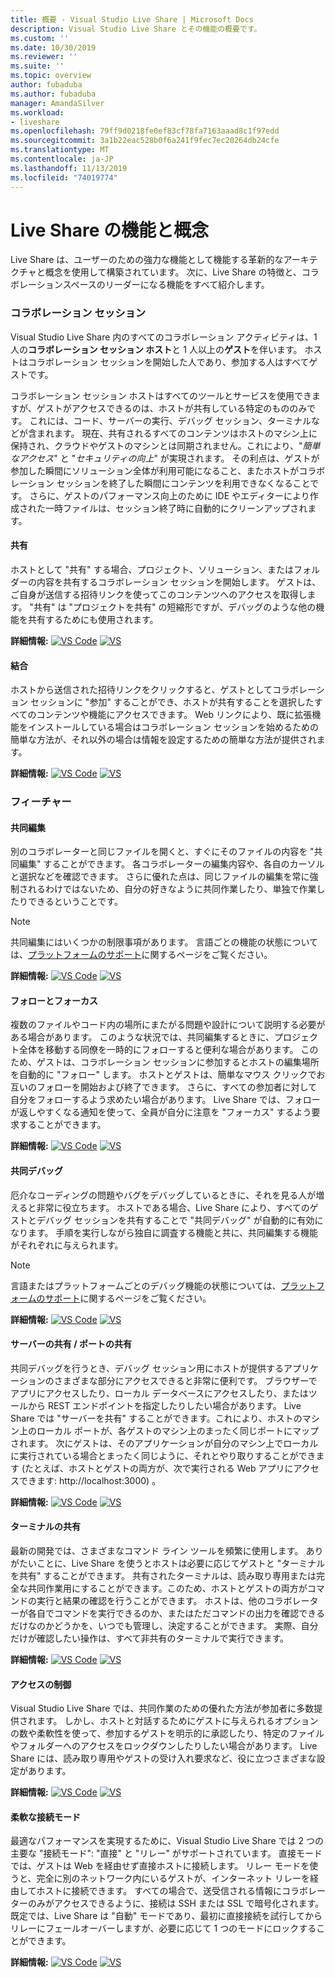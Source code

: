 ```yaml
---
title: 概要 - Visual Studio Live Share | Microsoft Docs
description: Visual Studio Live Share とその機能の概要です。
ms.custom: ''
ms.date: 10/30/2019
ms.reviewer: ''
ms.suite: ''
ms.topic: overview
author: fubaduba
ms.author: fubaduba
manager: AmandaSilver
ms.workload:
- liveshare
ms.openlocfilehash: 79ff9d0218fe0ef83cf78fa7163aaad8c1f97edd
ms.sourcegitcommit: 3a1b22eac528b0f6a241f9fec7ec20264db24cfe
ms.translationtype: MT
ms.contentlocale: ja-JP
ms.lasthandoff: 11/13/2019
ms.locfileid: "74019774"
---
```

<!--
Copyright © Microsoft Corporation
All rights reserved.
Creative Commons Attribution 4.0 License (International): https://creativecommons.org/licenses/by/4.0/legalcode
-->
# <a name="live-share-features-and-concepts"></a>Live Share の機能と概念 

Live Share は、ユーザーのための強力な機能として機能する革新的なアーキテクチャと概念を使用して構築されています。 次に、Live Share の特徴と、コラボレーションスペースのリーダーになる機能をすべて紹介します。 

### <a name="collaboration-sessions"></a>コラボレーション セッション

Visual Studio Live Share 内のすべてのコラボレーション アクティビティは、1 人の**コラボレーション セッション ホスト**と 1 人以上の**ゲスト**を伴います。 ホストはコラボレーション セッションを開始した人であり、参加する人はすべてゲストです。

コラボレーション セッション ホストはすべてのツールとサービスを使用できますが、ゲストがアクセスできるのは、ホストが共有している特定のもののみです。 これには、コード、サーバーの実行、デバッグ セッション、ターミナルなどが含まれます。 現在、共有されるすべてのコンテンツはホストのマシン上に保持され、クラウドやゲストのマシンとは同期されません。これにより、"_簡単なアクセス_" と "_セキュリティの向上_" が実現されます。 その利点は、ゲストが参加した瞬間にソリューション全体が利用可能になること、またホストがコラボレーション セッションを終了した瞬間にコンテンツを利用できなくなることです。 さらに、ゲストのパフォーマンス向上のために IDE やエディターにより作成された一時ファイルは、セッション終了時に自動的にクリーンアップされます。

#### <a name="sharing"></a>共有

ホストとして "共有" する場合、プロジェクト、ソリューション、またはフォルダーの内容を共有するコラボレーション セッションを開始します。 ゲストは、ご自身が送信する招待リンクを使ってこのコンテンツへのアクセスを取得します。 "共有" は "プロジェクトを共有" の短縮形ですが、デバッグのような他の機能を共有するためにも使用されます。

**詳細情報:** [![VS Code](../media/vscode-icon-15x15.png)](../use/vscode.md#share-a-project) [![VS](../media/vs-icon-15x15.png)](../use/vs.md#share-a-project)

#### <a name="joining"></a>結合

ホストから送信された招待リンクをクリックすると、ゲストとしてコラボレーション セッションに "参加" することができ、ホストが共有することを選択したすべてのコンテンツや機能にアクセスできます。 Web リンクにより、既に拡張機能をインストールしている場合はコラボレーション セッションを始めるための簡単な方法が、それ以外の場合は情報を設定するための簡単な方法が提供されます。

**詳細情報:** [![VS Code](../media/vscode-icon-15x15.png)](../use/vscode.md#join-a-collaboration-session) [![VS](../media/vs-icon-15x15.png)](../use/vs.md#join-a-collaboration-session)

### <a name="features"></a>フィーチャー

#### <a name="co-editing"></a>共同編集

別のコラボレーターと同じファイルを開くと、すぐにそのファイルの内容を "共同編集" することができます。 各コラボレーターの編集内容や、各自のカーソルと選択などを確認できます。 さらに優れた点は、同じファイルの編集を常に強制されるわけではないため、自分の好きなように共同作業したり、単独で作業したりできるということです。

> [!NOTE]
> 共同編集にはいくつかの制限事項があります。 言語ごとの機能の状態については、[プラットフォームのサポート](../reference/platform-support.md)に関するページをご覧ください。

**詳細情報:** [![VS Code](../media/vscode-icon-15x15.png)](../use/vscode.md#co-editing) [![VS](../media/vs-icon-15x15.png)](../use/vs.md#co-editing)

#### <a name="following-and-focusing"></a>フォローとフォーカス

複数のファイルやコード内の場所にまたがる問題や設計について説明する必要がある場合があります。 このような状況では、共同編集するときに、プロジェクト全体を移動する同僚を一時的にフォローすると便利な場合があります。 このため、ゲストは、コラボレーション セッションに参加するとホストの編集場所を自動的に "フォロー" します。 ホストとゲストは、簡単なマウス クリックでお互いのフォローを開始および終了できます。 さらに、すべての参加者に対して自分をフォローするよう求めたい場合があります。 Live Share では、フォローが返しやすくなる通知を使って、全員が自分に注意を "フォーカス" するよう要求することができます。

**詳細情報:** [![VS Code](../media/vscode-icon-15x15.png)](../use/vscode.md#following) [![VS](../media/vs-icon-15x15.png)](../use/vs.md#following)

#### <a name="co-debugging"></a>共同デバッグ

厄介なコーディングの問題やバグをデバッグしているときに、それを見る人が増えると非常に役立ちます。 ホストである場合、Live Share により、すべてのゲストとデバッグ セッションを共有することで "共同デバッグ" が自動的に有効になります。 手順を実行しながら独自に調査する機能と共に、共同編集する機能がそれぞれに与えられます。

> [!NOTE]
> 言語またはプラットフォームごとのデバッグ機能の状態については、[プラットフォームのサポート](../reference/platform-support.md)に関するページをご覧ください。

**詳細情報:** [![VS Code](../media/vscode-icon-15x15.png)](../use/vscode.md#co-debugging) [![VS](../media/vs-icon-15x15.png)](../use/vs.md#co-debugging)

#### <a name="share-server--share-port"></a>サーバーの共有 / ポートの共有

共同デバッグを行うとき、デバッグ セッション用にホストが提供するアプリケーションのさまざまな部分にアクセスできると非常に便利です。 ブラウザーでアプリにアクセスしたり、ローカル データベースにアクセスしたり、またはツールから REST エンドポイントを指定したりしたい場合があります。 Live Share では "サーバーを共有" することができます。これにより、ホストのマシン上のローカル ポートが、各ゲストのマシン上のまったく同じポートにマップされます。 次にゲストは、そのアプリケーションが自分のマシン上でローカルに実行されている場合とまったく同じように、それとやり取りすることができます (たとえば、ホストとゲストの両方が、次で実行される Web アプリにアクセスできます: http://localhost:3000) 。

**詳細情報:** [![VS Code](../media/vscode-icon-15x15.png)](../use/vscode.md#share-a-server) [![VS](../media/vs-icon-15x15.png)](../use/vs.md#share-a-server)

#### <a name="share-terminals"></a>ターミナルの共有

最新の開発では、さまざまなコマンド ライン ツールを頻繁に使用します。 ありがたいことに、Live Share を使うとホストは必要に応じてゲストと "ターミナルを共有" することができます。 共有されたターミナルは、読み取り専用または完全な共同作業用にすることができます。このため、ホストとゲストの両方がコマンドの実行と結果の確認を行うことができます。 ホストは、他のコラボレーターが各自でコマンドを実行できるのか、またはただコマンドの出力を確認できるだけなのかどうかを、いつでも管理し、決定することができます。 実際、自分だけが確認したい操作は、すべて非共有のターミナルで実行できます。

**詳細情報:** [![VS Code](../media/vscode-icon-15x15.png)](../use/vscode.md#share-a-terminal) [![VS](../media/vs-icon-15x15.png)](../use/vs.md#share-a-terminal)

#### <a name="access-controls"></a>アクセスの制御

Visual Studio Live Share では、共同作業のための優れた方法が参加者に多数提供されます。 しかし、ホストと対話するためにゲストに与えられるオプションの数や柔軟性を使って、参加するゲストを明示的に承認したり、特定のファイルやフォルダーへのアクセスをロックダウンしたりしたい場合があります。 Live Share には、読み取り専用やゲストの受け入れ要求など、役に立つさまざまな設定があります。

**詳細情報:** [![VS Code](../media/vscode-icon-15x15.png)](../reference/security.md) [![VS](../media/vs-icon-15x15.png)](../reference/security.md)

#### <a name="flexible-connection-modes"></a>柔軟な接続モード

最適なパフォーマンスを実現するために、Visual Studio Live Share では 2 つの主要な "接続モード": "直接" と "リレー" がサポートされています。 直接モードでは、ゲストは Web を経由せず直接ホストに接続します。 リレー モードを使うと、完全に別のネットワーク内にいるゲストが、インターネット リレーを経由してホストに接続できます。 すべての場合で、送受信される情報にコラボレーターのみがアクセスできるように、接続は SSH または SSL で暗号化されます。 既定では、Live Share は "自動" モードであり、最初に直接接続を試行してからリレーにフェールオーバーしますが、必要に応じて 1 つのモードにロックすることができます。

**詳細情報:** [![VS Code](../media/vscode-icon-15x15.png)](../reference/connectivity.md#changing-the-connection-mode) [![VS](../media/vs-icon-15x15.png)](../reference/connectivity.md#changing-the-connection-mode)
